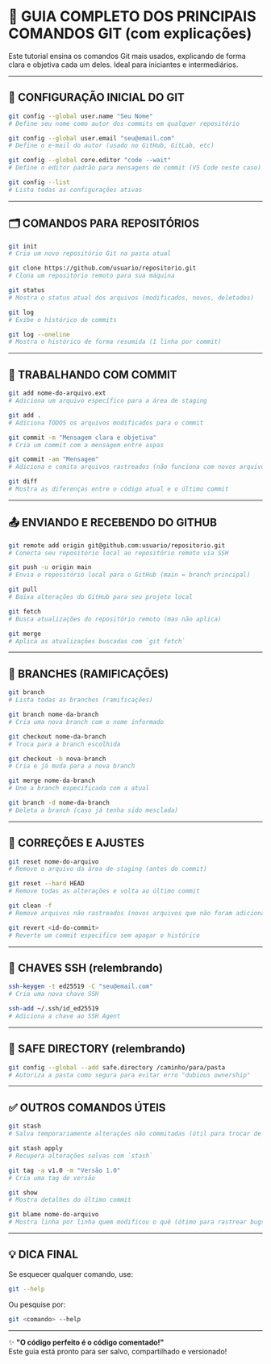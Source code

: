# 📘 GUIA COMPLETO DOS PRINCIPAIS COMANDOS GIT (com explicações)

Este tutorial ensina os comandos Git mais usados, explicando de forma clara e objetiva cada um deles. Ideal para iniciantes e intermediários.

---

## 📌 CONFIGURAÇÃO INICIAL DO GIT

```bash
git config --global user.name "Seu Nome"
# Define seu nome como autor dos commits em qualquer repositório

git config --global user.email "seu@email.com"
# Define o e-mail do autor (usado no GitHub, GitLab, etc)

git config --global core.editor "code --wait"
# Define o editor padrão para mensagens de commit (VS Code neste caso)

git config --list
# Lista todas as configurações ativas
```

---

## 🗂️ COMANDOS PARA REPOSITÓRIOS

```bash
git init
# Cria um novo repositório Git na pasta atual

git clone https://github.com/usuario/repositorio.git
# Clona um repositório remoto para sua máquina

git status
# Mostra o status atual dos arquivos (modificados, novos, deletados)

git log
# Exibe o histórico de commits

git log --oneline
# Mostra o histórico de forma resumida (1 linha por commit)
```

---

## 📝 TRABALHANDO COM COMMIT

```bash
git add nome-do-arquivo.ext
# Adiciona um arquivo específico para a área de staging

git add .
# Adiciona TODOS os arquivos modificados para o commit

git commit -m "Mensagem clara e objetiva"
# Cria um commit com a mensagem entre aspas

git commit -am "Mensagem"
# Adiciona e comita arquivos rastreados (não funciona com novos arquivos)

git diff
# Mostra as diferenças entre o código atual e o último commit
```

---

## 📤 ENVIANDO E RECEBENDO DO GITHUB

```bash
git remote add origin git@github.com:usuario/repositorio.git
# Conecta seu repositório local ao repositório remoto via SSH

git push -u origin main
# Envia o repositório local para o GitHub (main = branch principal)

git pull
# Baixa alterações do GitHub para seu projeto local

git fetch
# Busca atualizações do repositório remoto (mas não aplica)

git merge
# Aplica as atualizações buscadas com `git fetch`
```

---

## 🌱 BRANCHES (RAMIFICAÇÕES)

```bash
git branch
# Lista todas as branches (ramificações)

git branch nome-da-branch
# Cria uma nova branch com o nome informado

git checkout nome-da-branch
# Troca para a branch escolhida

git checkout -b nova-branch
# Cria e já muda para a nova branch

git merge nome-da-branch
# Une a branch especificada com a atual

git branch -d nome-da-branch
# Deleta a branch (caso já tenha sido mesclada)
```

---

## 🧹 CORREÇÕES E AJUSTES

```bash
git reset nome-do-arquivo
# Remove o arquivo da área de staging (antes do commit)

git reset --hard HEAD
# Remove todas as alterações e volta ao último commit

git clean -f
# Remove arquivos não rastreados (novos arquivos que não foram adicionados)

git revert <id-do-commit>
# Reverte um commit específico sem apagar o histórico
```

---

## 🔐 CHAVES SSH (relembrando)

```bash
ssh-keygen -t ed25519 -C "seu@email.com"
# Cria uma nova chave SSH

ssh-add ~/.ssh/id_ed25519
# Adiciona a chave ao SSH Agent
```

---

## 📁 SAFE DIRECTORY (relembrando)

```bash
git config --global --add safe.directory /caminho/para/pasta
# Autoriza a pasta como segura para evitar erro "dubious ownership"
```

---

## ✅ OUTROS COMANDOS ÚTEIS

```bash
git stash
# Salva temporariamente alterações não commitadas (útil para trocar de branch)

git stash apply
# Recupera alterações salvas com `stash`

git tag -a v1.0 -m "Versão 1.0"
# Cria uma tag de versão

git show
# Mostra detalhes do último commit

git blame nome-do-arquivo
# Mostra linha por linha quem modificou o quê (ótimo para rastrear bugs)
```

---

## 💡 DICA FINAL

Se esquecer qualquer comando, use:
```bash
git --help
```

Ou pesquise por:
```bash
git <comando> --help
```

---

✨ **"O código perfeito é o código comentado!"**  
Este guia está pronto para ser salvo, compartilhado e versionado!
